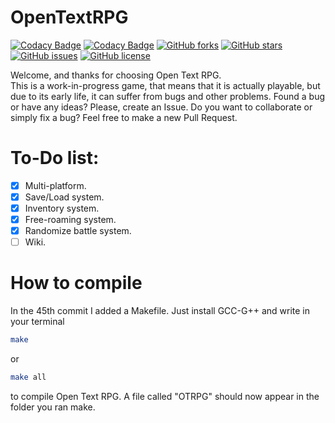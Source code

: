 # OpenTextRPG

[![Codacy Badge](https://api.codacy.com/project/badge/Grade/1b9161e04abb4cd3a385f824aed01eaa)](https://app.codacy.com/app/FabioArdis/OpenTextRPG?utm_source=github.com&utm_medium=referral&utm_content=FabioArdis/OpenTextRPG&utm_campaign=Badge_Grade_Settings)
[![Codacy Badge](https://api.codacy.com/project/badge/Grade/1b9161e04abb4cd3a385f824aed01eaa)](https://app.codacy.com/app/FabioArdis/OpenTextRPG?utm_source=github.com&utm_medium=referral&utm_content=FabioArdis/OpenTextRPG&utm_campaign=Badge_Grade_Dashboard)
[![GitHub forks](https://img.shields.io/github/forks/FabioArdis/OpenTextRPG.svg)](https://github.com/FabioArdis/OpenTextRPG/network)
[![GitHub stars](https://img.shields.io/github/stars/FabioArdis/OpenTextRPG.svg)](https://github.com/FabioArdis/OpenTextRPG/stargazers)
[![GitHub issues](https://img.shields.io/github/issues/FabioArdis/OpenTextRPG.svg)](https://github.com/FabioArdis/OpenTextRPG/issues)
[![GitHub license](https://img.shields.io/badge/license-AGPL-blue.svg)](https://raw.githubusercontent.com/FabioArdis/OpenTextRPG/master/LICENSE)  

Welcome, and thanks for choosing Open Text RPG.  
This is a work-in-progress game, that means that it is actually playable, but due to its early life, it can suffer from bugs and other problems. Found a bug or have any ideas? Please, create an Issue. Do you want to collaborate or simply fix a bug? Feel free to make a new Pull Request.

# To-Do list:
- [x] Multi-platform.
- [x] Save/Load system.
- [x] Inventory system.
- [x] Free-roaming system.
- [x] Randomize battle system.
- [ ] Wiki.

# How to compile
In the 45th commit I added a Makefile. Just install GCC-G++ and write in your terminal 
```bash
make
```
 or 
 ```bash
 make all
 ```
  to compile Open Text RPG. A file called "OTRPG" should now appear in the folder you ran make.
